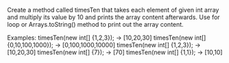 Create a method called timesTen that takes each element of given int array and multiply its value by 10 and prints
the array content afterwards. 
Use for loop or Arrays.toString() method to print out the array content.
  

   Examples:
    timesTen(new int[] {1,2,3}); -> [10,20,30]
    timesTen(new int[] {0,10,100,1000}); -> [0,100,1000,10000]
    timesTen(new int[] {1,2,3}); -> [10,20,30]
    timesTen(new int[] {7}); -> [70]
    timesTen(new int[] {1,1}); -> [10,10]